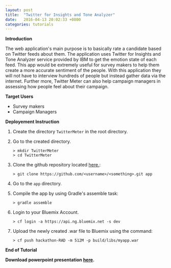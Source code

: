 ```yaml
---
layout: post
title:  "Twitter for Insights and Tone Analyzer"
date:   2016-04-13 20:02:33 +0800
categories: tutorials
---
```


**Introduction**

The web application's main purpose is to basically rate a candidate based on Twitter feeds about them. The application uses Twitter for Insights and Tone Analyzer service provided by IBM to get the emotion state of each feed. This app would be extremely useful for survey makers to help them create a more accurate sentiment of the people. With this application they will not have to interview hundreds of people but instead gather data via the internet. Further more, Twitter Meter can also help campaign managers in assessing how people feel about their campaign.

**Target Users**

- Survey makers
- Campaign Managers

**Deployement Instruction**

1. Create the directory `TwitterMeter` in the root directory. 

2. Go to the created directory.

	```text
	> mkdir TwitterMeter
	> cd TwitterMeter
	```

3. Clone the github repository located [here.](wwww.google.com):

	```text
	> git clone https://github.com/<username>/<something>.git app
	```

4. Go to the `app` directory.

5. Compile the app by using Gradle's assemble task:

	```text
	> gradle assemble
	```

6. Login to your Bluemix Account.
	
	```text
	> cf login -a https://api.ng.bluemix.net -s dev
	```

6. Upload the newly created .war file to Bluemix using the command:

	```text
	> cf push hackathon-RAD -m 512M -p build/libs/myapp.war
	```



**End of Tutorial**

**Download powerpoint presentation [here][presentation].**

[presentation]: https://github.com/kevindomm/Auto-Scaling/blob/master/autoscaling/Auto-Scaling.pptx?raw=true
